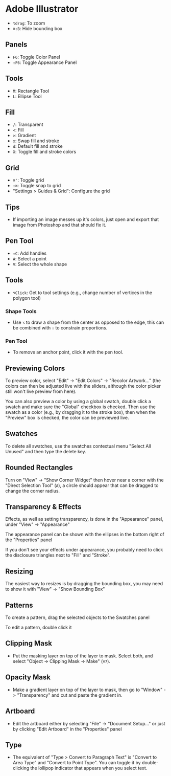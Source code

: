 # Adobe Illustrator

- `⌥drag`: To zoom
- `⌘⇧B`: Hide bounding box

## Panels

- `F6`: Toggle Color Panel
- `⇧F6`: Toggle Appearance Panel

## Tools

- `M`: Rectangle Tool
- `L`: Ellipse Tool

## Fill

- `/`: Transparent
- `<`: Fill
- `>`: Gradient
- `x`: Swap fill and stroke
- `d`: Default fill and stroke
- `X`: Toggle fill and stroke colors

## Grid

- `⌘'`: Toggle grid
- `⇧⌘`: Toggle snap to grid
- "Settings > Guides & Grid": Configure the grid

## Tips

- If importing an image messes up it's colors, just open and export that image from Photoshop and that should fix it.

## Pen Tool

- `⇧C`: Add handles
- `A`: Select a point
- `V`: Select the whole shape

## Tools

- `⌥Click`: Get to tool settings (e.g., change number of vertices in the polygon tool)

### Shape Tools

- Use `⌥` to draw a shape from the center as opposed to the edge, this can be combined with `⇧` to constrain proportions.

### Pen Tool

- To remove an anchor point, click it with the pen tool.

## Previewing Colors

To preview color, select "Edit" -> "Edit Colors" -> "Recolor Artwork..." (the colors can then be adjusted live with the sliders, although the color picker still won't live preview from here).

You can also preview a color by using a global swatch, double click a swatch and make sure the "Global" checkbox is checked. Then use the swatch as a color (e.g., by dragging it to the stroke box), then when the "Preview" box is checked, the color can be previewed live.

## Swatches

To delete all swatches, use the swatches contextual menu "Select All Unused" and then type the delete key.

## Rounded Rectangles

Turn on "View" -> "Show Corner Widget" then hover near a corner with the "Direct Selection Tool" (`A`), a circle should appear that can be dragged to change the corner radius.

## Transparency & Effects

Effects, as well as setting transparency, is done in the "Appearance" panel, under "View" -> "Appearance"

The appearance panel can be shown with the ellipses in the bottom right of the "Properties" panel

If you don't see your effects under appearance, you probably need to click the disclosure triangles next to "Fill" and "Stroke".

## Resizing

The easiest way to resizes is by dragging the bounding box, you may need to show it with "View" -> "Show Bounding Box"

## Patterns

To create a pattern, drag the selected objects to the Swatches panel

To edit a pattern, double click it

## Clipping Mask

- Put the masking layer on top of the layer to mask. Select both, and select "Object -> Clipping Mask -> Make" (`⌘7`).

## Opacity Mask

- Make a gradient layer on top of the layer to mask, then go to "Window" -> "Transparency" and cut and paste the gradient in.

## Artboard

- Edit the artboard either by selecting "File" -> "Document Setup..." or just by clicking "Edit Artboard" in the "Properties" panel

## Type

- The equivalent of "Type > Convert to Paragraph Text" is "Convert to Area Type" and "Convert to Point Type". You can toggle it by double-clicking the lollipop indicator that appears when you select text.
